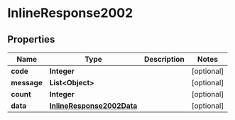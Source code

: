 # InlineResponse2002

## Properties
Name | Type | Description | Notes
------------ | ------------- | ------------- | -------------
**code** | **Integer** |  |  [optional]
**message** | **List&lt;Object&gt;** |  |  [optional]
**count** | **Integer** |  |  [optional]
**data** | [**InlineResponse2002Data**](InlineResponse2002Data.md) |  |  [optional]
